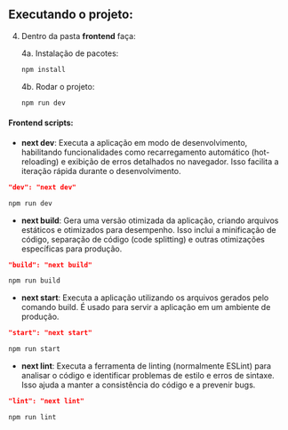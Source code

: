 ## Executando o projeto:

4. Dentro da pasta **frontend** faça:

    4a. Instalação de pacotes:

    ```bash
    npm install
    ```

    4b. Rodar o projeto:

    ```bash
    npm run dev
    ```

#### Frontend scripts:

-   **next dev**: Executa a aplicação em modo de desenvolvimento, habilitando funcionalidades como recarregamento automático (hot-reloading) e exibição de erros detalhados no navegador. Isso facilita a iteração rápida durante o desenvolvimento.

```json
"dev": "next dev"
```

```bash
npm run dev
```

-   **next build**: Gera uma versão otimizada da aplicação, criando arquivos estáticos e otimizados para desempenho. Isso inclui a minificação de código, separação de código (code splitting) e outras otimizações específicas para produção.

```json
"build": "next build"
```

```bash
npm run build
```

-   **next start**: Executa a aplicação utilizando os arquivos gerados pelo comando build. É usado para servir a aplicação em um ambiente de produção.

```json
"start": "next start"
```

```bash
npm run start
```

-   **next lint**: Executa a ferramenta de linting (normalmente ESLint) para analisar o código e identificar problemas de estilo e erros de sintaxe. Isso ajuda a manter a consistência do código e a prevenir bugs.

```json
"lint": "next lint"
```

```bash
npm run lint
```
